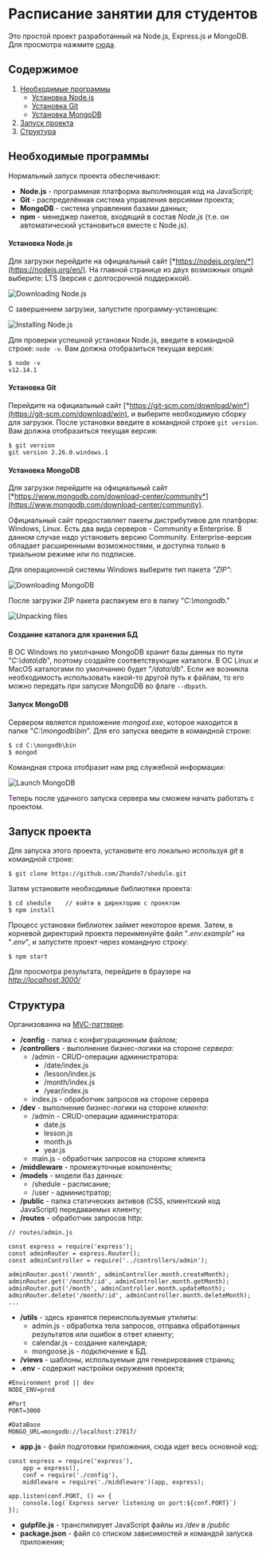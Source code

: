 # Расписание занятии для студентов

Это простой проект разработанный на Node.js, Express.js и MongoDB.\
Для просмотра нажмите [сюда](http://innovation-center.herokuapp.com/).

## Содержимое

1. [Необходимые программы](#необходимые-программы)
    * [Установка Node.js](#установка-nodejs)
    * [Установка Git](#установка-git)
    * [Установка MongoDB](#установка-mongodb)
2. [Запуск проекта](#запуск-проекта)
3. [Структура](#структура)

## Необходимые программы

Нормальный запуск проекта обеспечивают:
* **Node.js** - программная платформа выполняющая код на JavaScript;
* **Git** - распределённая система управления версиями проекта;
* **MongoDB** - система управления базами данных;
* **npm** - менеджер пакетов, входящий в состав *Node.js* (т.е. он автоматический установиться вместе с Node.js).

#### Установка Node.js 

Для загрузки перейдите на официальный сайт [*https://nodejs.org/en/*](https://nodejs.org/en/). На главной странице из двух возможных опций выберите: LTS (версия с долгосрочной поддержкой).

![Downloading Node.js](https://metanit.com/web/nodejs/pics/1.1.png)

С завершением загрузки, запустите программу-установщик:

![Installing Node.js](https://metanit.com/web/nodejs/pics/1.2.png)

Для проверки успешной установки Node.js, введите в командной строке: `node -v`. Вам должна отобразиться текущая версия:
```
$ node -v
v12.14.1
```

#### Установка Git

Перейдите на официальный сайт [*https://git-scm.com/download/win*](https://git-scm.com/download/win), и выберите необходимую сборку для загрузки. После установки введите в командной строке `git version`. Вам должна отобразиться текущая версия:
```
$ git version
git version 2.26.0.windows.1
```

#### Установка MongoDB

Для загрузки перейдите на официальный сайт [*https://www.mongodb.com/download-center/community*](https://www.mongodb.com/download-center/community).

Официальный сайт предоставляет пакеты дистрибутивов для платформ: Windows, Linux. Есть два вида серверов - Community и Enterprise. В данном случае надо установить версию Community. Enterprise-версия обладает расширенными возможностями, и доступна только в триальном режиме или по подписке.

Для операционной системы Windows выберите тип пакета *"ZIP"*:

![Downloading MongoDB](https://metanit.com/nosql/mongodb/pics/1.6.png)

После загрузки ZIP пакета распакуем его в папку "*C:\mongodb*."

![Unpacking files](https://metanit.com/nosql/mongodb/pics/1.1.png)

#### Создание каталога для хранения БД

В ОС Windows по умолчанию MongoDB хранит базы данных по пути "*C:\data\db*", поэтому создайте соответствующие каталоги. В ОС Linux и MacOS каталогами по умолчанию будет "*/data/db*". Если же возникла необходимость использовать какой-то другой путь к файлам, то его можно передать при запуске MongoDB во флаге `--dbpath`.

#### Запуск MongoDB

Сервером является приложение *mongod.exe*, которое находится в папке "*C:\mongodb\bin*". Для его запуска введите в командной строке:
```
$ cd C:\mongodb\bin
$ mongod
```
Командная строка отобразит нам ряд служебной информации:

![Launch MongoDB](https://metanit.com/nosql/mongodb/pics/1.2.png)

Теперь после удачного запуска сервера мы сможем начать работать с проектом.

## Запуск проекта

Для запуска этого проекта, установите его локально используя *git* в командной строке:
```
$ git clone https://github.com/Zhando7/shedule.git
```

Затем установите необходимые библиотеки проекта:
```
$ cd shedule    // войти в директорию с проектом
$ npm install
```

Процесс установки библиотек займет некоторое время. Затем, в корневой директорий проекта переименуйте файл "*.env.example*" на "*.env*", и запустите проект через командную строку:
```
$ npm start
```

Для просмотра результата, перейдите в браузере на [*http://localhost:3000/*](http://localhost:3000/)

## Структура

Организованна на [MVC-паттерне](https://ru.wikipedia.org/wiki/Model-View-Controller).

+ **/config** - папка с конфигурационным файлом;
+ **/controllers** - выполнение бизнес-логики на стороне *сервера*:
    + /admin - CRUD-операции администратора:
        + /date/index.js 
        + /lesson/index.js 
        + /month/index.js 
        + /year/index.js 
    + index.js - обработчик запросов на стороне сервера
+ **/dev** - выполнение бизнес-логики на стороне *клиента*:
    + /admin - CRUD-операции администратора:
        + date.js
        + lesson.js
        + month.js
        + year.js
    + main.js - обработчик запросов на стороне клиента
+ **/middleware** - промежуточные компоненты;
+ **/models** - модели баз данных:
    + /shedule - расписание;
    + /user - администратор;
+ **/public** - папка статических активов (CSS, клиентский код JavaScript) передаваемых клиенту;
+ **/routes** - обработчик запросов http:
```
// routes/admin.js

const express = require('express');
const adminRouter = express.Router();
const adminController = require('../controllers/admin');

adminRouter.post('/month', adminController.month.createMonth);
adminRouter.get('/month/:id', adminController.month.getMonth);
adminRouter.put('/month', adminController.month.updateMonth);
adminRouter.delete('/month/:id', adminController.month.deleteMonth);
...
```
+ **/utils** - здесь хранятся переиспользуемые утилиты:
    + admin.js - обработка тела запросов, отправка обработанных результатов или ошибок в ответ клиенту;
    + calendar.js - создание календаря;
    + mongoose.js - подключение к БД.
+ **/views** - шаблоны, используемые для генерирования страниц;
+ **.env** - содержит настройки окружения проекта;
```
#Environment prod || dev
NODE_ENV=prod

#Port
PORT=3000

#DataBase
MONGO_URL=mongodb://localhost:27017/
```
+ **app.js** - файл подготовки приложения, сюда идет весь основной код:
```
const express = require('express'),
    app = express(),
    conf = require('./config'),
    middleware = require('./middleware')(app, express);

app.listen(conf.PORT, () => {
    console.log(`Express server listening on port:${conf.PORT}`)
});
```
+ **gulpfile.js** - транспилирует JavaScript файлы из */dev* в */public*
+ **package.json** - файл со списком зависимостей и командой запуска приложения;